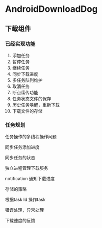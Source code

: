 # AndroidDownloadDog

## 下载组件

### 已经实现功能
1. 添加任务    
2. 暂停任务
3. 继续任务
4. 同步下载进度
5. 多任务队列维护
6. 取消任务
7. 断点续传功能
8. 任务状态文件的保存
9. 历史任务唤醒，重新下载
10. 下载文件的存储

### 任务规划

 任务操作的多线程操作问题
 
 同步任务添加进度
 
 同步任务的状态
 
 独立进程管理下载服务
 
 notification 通知下载进度
 
 存储的策略
 
 根据task Id 操作task
 
 错误处理，异常处理
 
 下载速度的反馈